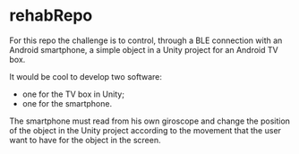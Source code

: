 # rehabRepo
For this repo the challenge is to control, through a BLE connection with an Android smartphone, a simple object in a Unity project for an Android TV box. 

It would be cool to develop two software:
 - one for the TV box in Unity;
 - one for the smartphone.

The smartphone must read from his own giroscope and change the position of the object in the Unity project according to the movement that the user want to have for the object in the screen.
